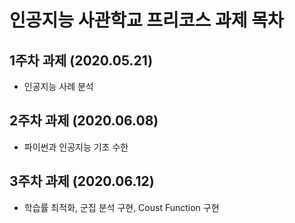 # 인공지능 사관학교 프리코스 과제 목차

## 1주차 과제 (2020.05.21)
* 인공지능 사례 분석
## 2주차 과제 (2020.06.08)
* 파이썬과 인공지능 기초 수한
## 3주차 과제 (2020.06.12)
* 학습률 최적화, 군집 분석 구현, Coust Function 구현
